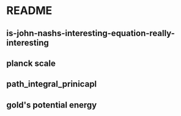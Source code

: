 # README 

## is-john-nashs-interesting-equation-really-interesting

## planck scale

## path_integral_prinicapl

## gold's potential energy

